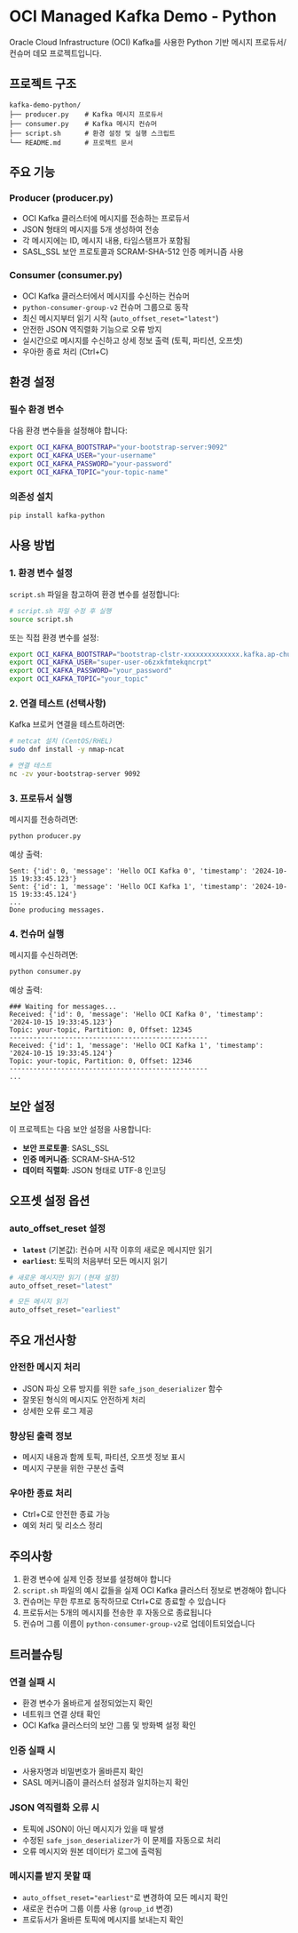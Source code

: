 # OCI Managed Kafka Demo - Python

Oracle Cloud Infrastructure (OCI) Kafka를 사용한 Python 기반 메시지 프로듀서/컨슈머 데모 프로젝트입니다.

## 프로젝트 구조

```
kafka-demo-python/
├── producer.py    # Kafka 메시지 프로듀서
├── consumer.py    # Kafka 메시지 컨슈머
├── script.sh      # 환경 설정 및 실행 스크립트
└── README.md      # 프로젝트 문서
```

## 주요 기능

### Producer (producer.py)
- OCI Kafka 클러스터에 메시지를 전송하는 프로듀서
- JSON 형태의 메시지를 5개 생성하여 전송
- 각 메시지에는 ID, 메시지 내용, 타임스탬프가 포함됨
- SASL_SSL 보안 프로토콜과 SCRAM-SHA-512 인증 메커니즘 사용

### Consumer (consumer.py)
- OCI Kafka 클러스터에서 메시지를 수신하는 컨슈머
- `python-consumer-group-v2` 컨슈머 그룹으로 동작
- 최신 메시지부터 읽기 시작 (`auto_offset_reset="latest"`)
- 안전한 JSON 역직렬화 기능으로 오류 방지
- 실시간으로 메시지를 수신하고 상세 정보 출력 (토픽, 파티션, 오프셋)
- 우아한 종료 처리 (Ctrl+C)

## 환경 설정

### 필수 환경 변수

다음 환경 변수들을 설정해야 합니다:

```bash
export OCI_KAFKA_BOOTSTRAP="your-bootstrap-server:9092"
export OCI_KAFKA_USER="your-username"
export OCI_KAFKA_PASSWORD="your-password"
export OCI_KAFKA_TOPIC="your-topic-name"
```

### 의존성 설치

```bash
pip install kafka-python
```

## 사용 방법

### 1. 환경 변수 설정

`script.sh` 파일을 참고하여 환경 변수를 설정합니다:

```bash
# script.sh 파일 수정 후 실행
source script.sh
```

또는 직접 환경 변수를 설정:

```bash
export OCI_KAFKA_BOOTSTRAP="bootstrap-clstr-xxxxxxxxxxxxxx.kafka.ap-chuncheon-1.oci.oraclecloud.com:9092"
export OCI_KAFKA_USER="super-user-o6zxkfmtekqncrpt"
export OCI_KAFKA_PASSWORD="your_password"
export OCI_KAFKA_TOPIC="your_topic"
```

### 2. 연결 테스트 (선택사항)

Kafka 브로커 연결을 테스트하려면:

```bash
# netcat 설치 (CentOS/RHEL)
sudo dnf install -y nmap-ncat

# 연결 테스트
nc -zv your-bootstrap-server 9092
```

### 3. 프로듀서 실행

메시지를 전송하려면:

```bash
python producer.py
```

예상 출력:
```
Sent: {'id': 0, 'message': 'Hello OCI Kafka 0', 'timestamp': '2024-10-15 19:33:45.123'}
Sent: {'id': 1, 'message': 'Hello OCI Kafka 1', 'timestamp': '2024-10-15 19:33:45.124'}
...
Done producing messages.
```

### 4. 컨슈머 실행

메시지를 수신하려면:

```bash
python consumer.py
```

예상 출력:
```
### Waiting for messages...
Received: {'id': 0, 'message': 'Hello OCI Kafka 0', 'timestamp': '2024-10-15 19:33:45.123'}
Topic: your-topic, Partition: 0, Offset: 12345
--------------------------------------------------
Received: {'id': 1, 'message': 'Hello OCI Kafka 1', 'timestamp': '2024-10-15 19:33:45.124'}
Topic: your-topic, Partition: 0, Offset: 12346
--------------------------------------------------
...
```

## 보안 설정

이 프로젝트는 다음 보안 설정을 사용합니다:

- **보안 프로토콜**: SASL_SSL
- **인증 메커니즘**: SCRAM-SHA-512
- **데이터 직렬화**: JSON 형태로 UTF-8 인코딩

## 오프셋 설정 옵션

### auto_offset_reset 설정

- **`latest`** (기본값): 컨슈머 시작 이후의 새로운 메시지만 읽기
- **`earliest`**: 토픽의 처음부터 모든 메시지 읽기

```python
# 새로운 메시지만 읽기 (현재 설정)
auto_offset_reset="latest"

# 모든 메시지 읽기
auto_offset_reset="earliest"
```

## 주요 개선사항

### 안전한 메시지 처리
- JSON 파싱 오류 방지를 위한 `safe_json_deserializer` 함수
- 잘못된 형식의 메시지도 안전하게 처리
- 상세한 오류 로그 제공

### 향상된 출력 정보
- 메시지 내용과 함께 토픽, 파티션, 오프셋 정보 표시
- 메시지 구분을 위한 구분선 출력

### 우아한 종료 처리
- Ctrl+C로 안전한 종료 가능
- 예외 처리 및 리소스 정리

## 주의사항

1. 환경 변수에 실제 인증 정보를 설정해야 합니다
2. `script.sh` 파일의 예시 값들을 실제 OCI Kafka 클러스터 정보로 변경해야 합니다
3. 컨슈머는 무한 루프로 동작하므로 Ctrl+C로 종료할 수 있습니다
4. 프로듀서는 5개의 메시지를 전송한 후 자동으로 종료됩니다
5. 컨슈머 그룹 이름이 `python-consumer-group-v2`로 업데이트되었습니다

## 트러블슈팅

### 연결 실패 시
- 환경 변수가 올바르게 설정되었는지 확인
- 네트워크 연결 상태 확인
- OCI Kafka 클러스터의 보안 그룹 및 방화벽 설정 확인

### 인증 실패 시
- 사용자명과 비밀번호가 올바른지 확인
- SASL 메커니즘이 클러스터 설정과 일치하는지 확인

### JSON 역직렬화 오류 시
- 토픽에 JSON이 아닌 메시지가 있을 때 발생
- 수정된 `safe_json_deserializer`가 이 문제를 자동으로 처리
- 오류 메시지와 원본 데이터가 로그에 출력됨

### 메시지를 받지 못할 때
- `auto_offset_reset="earliest"`로 변경하여 모든 메시지 확인
- 새로운 컨슈머 그룹 이름 사용 (`group_id` 변경)
- 프로듀서가 올바른 토픽에 메시지를 보내는지 확인
